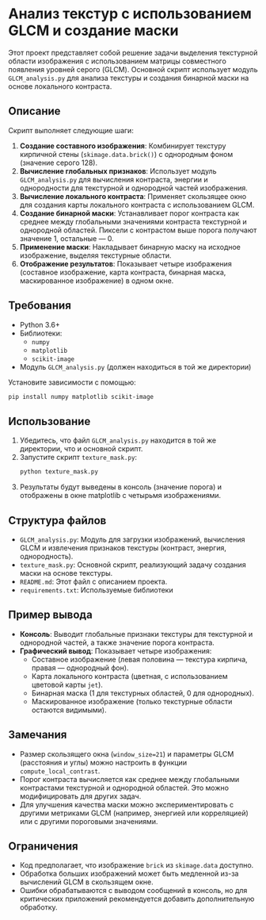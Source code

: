 # Анализ текстур с использованием GLCM и создание маски

Этот проект представляет собой решение задачи выделения текстурной области изображения с использованием матрицы совместного появления уровней серого (GLCM). Основной скрипт использует модуль `GLCM_analysis.py` для анализа текстуры и создания бинарной маски на основе локального контраста.

## Описание

Скрипт выполняет следующие шаги:
1. **Создание составного изображения**: Комбинирует текстуру кирпичной стены (`skimage.data.brick()`) с однородным фоном (значение серого 128).
2. **Вычисление глобальных признаков**: Использует модуль `GLCM_analysis.py` для вычисления контраста, энергии и однородности для текстурной и однородной частей изображения.
3. **Вычисление локального контраста**: Применяет скользящее окно для создания карты локального контраста с использованием GLCM.
4. **Создание бинарной маски**: Устанавливает порог контраста как среднее между глобальными значениями контраста текстурной и однородной областей. Пиксели с контрастом выше порога получают значение 1, остальные — 0.
5. **Применение маски**: Накладывает бинарную маску на исходное изображение, выделяя текстурные области.
6. **Отображение результатов**: Показывает четыре изображения (составное изображение, карта контраста, бинарная маска, маскированное изображение) в одном окне.

## Требования

- Python 3.6+
- Библиотеки:
  - `numpy`
  - `matplotlib`
  - `scikit-image`
- Модуль `GLCM_analysis.py` (должен находиться в той же директории)

Установите зависимости с помощью:
```bash
pip install numpy matplotlib scikit-image
```

## Использование

1. Убедитесь, что файл `GLCM_analysis.py` находится в той же директории, что и основной скрипт.
2. Запустите скрипт `texture_mask.py`:
   ```bash
   python texture_mask.py
   ```
3. Результаты будут выведены в консоль (значение порога) и отображены в окне matplotlib с четырьмя изображениями.

## Структура файлов

- `GLCM_analysis.py`: Модуль для загрузки изображений, вычисления GLCM и извлечения признаков текстуры (контраст, энергия, однородность).
- `texture_mask.py`: Основной скрипт, реализующий задачу создания маски на основе текстуры.
- `README.md`: Этот файл с описанием проекта.
- `requirements.txt`: Используемые библиотеки

## Пример вывода

- **Консоль**: Выводит глобальные признаки текстуры для текстурной и однородной частей, а также значение порога контраста.
- **Графический вывод**: Показывает четыре изображения:
  - Составное изображение (левая половина — текстура кирпича, правая — однородный фон).
  - Карта локального контраста (цветная, с использованием цветовой карты `jet`).
  - Бинарная маска (1 для текстурных областей, 0 для однородных).
  - Маскированное изображение (только текстурные области остаются видимыми).

## Замечания

- Размер скользящего окна (`window_size=21`) и параметры GLCM (расстояния и углы) можно настроить в функции `compute_local_contrast`.
- Порог контраста вычисляется как среднее между глобальными контрастами текстурной и однородной областей. Это можно модифицировать для других задач.
- Для улучшения качества маски можно экспериментировать с другими метриками GLCM (например, энергией или корреляцией) или с другими пороговыми значениями.

## Ограничения

- Код предполагает, что изображение `brick` из `skimage.data` доступно.
- Обработка больших изображений может быть медленной из-за вычислений GLCM в скользящем окне.
- Ошибки обрабатываются с выводом сообщений в консоль, но для критических приложений рекомендуется добавить дополнительную обработку.